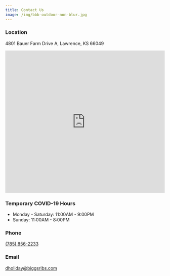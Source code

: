 ```yaml
---
title: Contact Us
image: /img/bbb-outdoor-non-blur.jpg
---
```


<h3 class="f4 b lh-title mb2 mt2">Location</h3>

4801 Bauer Farm Drive A, Lawrence, KS 66049

<iframe
    src="https://www.google.com/maps/embed?pb=!1m18!1m12!1m3!1d3101.9046494219197!2d-95.3071855851366!3d38.97184517955919!2m3!1f0!2f0!3f0!3m2!1i1024!2i768!4f13.1!3m3!1m2!1s0x87bf6e98ab325817%3A0x9b4863c5731ebdcc!2sBurgers+By+Biggs!5e0!3m2!1sen!2sus!4v1487454011379"
    width="100%"
    height="450"
    frameborder="0"
    style="border:0"
    allowfullscreen>
</iframe>

<h3 class="f4 b lh-title mb2 mt2">Temporary COVID-19 Hours</h3>

* Monday - Saturday: 11:00AM - 9:00PM
* Sunday: 11:00AM - 8:00PM

<h3 class="f4 b lh-title mb2 mt2">Phone</h3>

[(785) 856-2233](tel:17858562233)

<h3 class="f4 b lh-title mb2 mt2">Email</h3>

[dholiday@biggsribs.com](mail:dholiday@biggsribs.com)
